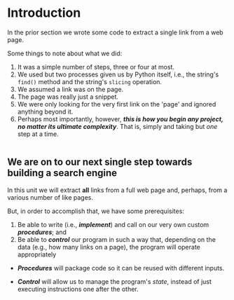 # Introduction

In the prior section we wrote some code to extract a single link from a web page.

Some things to note about what we did:

1.  It was a simple number of steps, three or four at most.
2.  We used but two processes given us by Python itself, i.e., the string's `find()` method and the string's `slicing` operation.
3.  We assumed a link was on the page.
4.  The page was really just a snippet.
5.  We were only looking for the very first link on the 'page' and ignored anything beyond it.
6.  Perhaps most importantly, however, **_this is how you begin any project, no matter its ultimate complexity_**. That is, simply and taking but _one_ step at a time.

```{danger} Don't be fooled into thinking vast software projects and their programs are achieved in any other way but __one simple step__ at a time.

```

## We are on to our next single step towards building a search engine

In this unit we will extract **all** links from a full web page and, perhaps, from a various number of like pages.

But, in order to accomplish that, we have some prerequisites:

1. Be able to write (i.e., **_implement_**) and call on our very own custom **_procedures_**; and
2. Be able to **_control_** our program in such a way that, depending on the data (e.g., how many links on a page), the program will operate appropriately

- **_Procedures_** will package code so it can be reused with different inputs.

- **_Control_** will allow us to manage the program's _state_, instead of just executing instructions one after the other.
